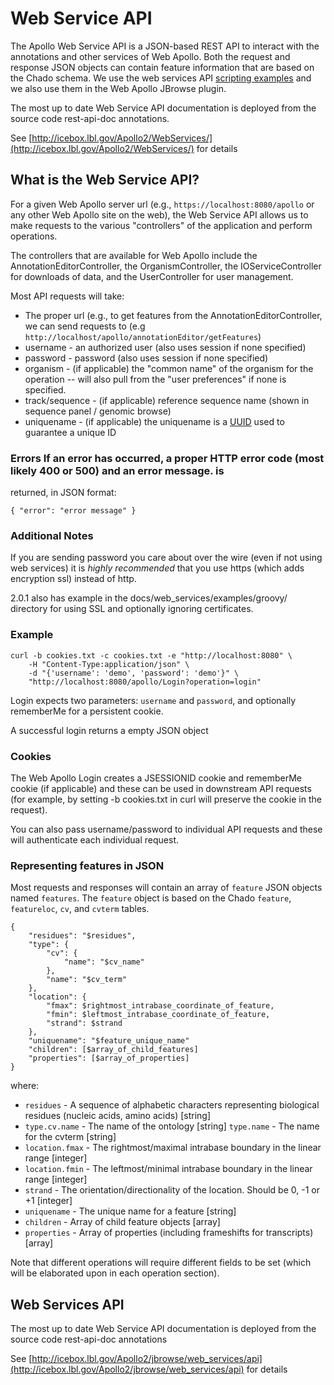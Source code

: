 # Web Service API


The Apollo Web Service API is a JSON-based REST API to interact with the annotations and other services of Web Apollo.
Both the request and response JSON objects can contain feature information that are based on the Chado schema.  We use 
the web services API [scripting examples](https://github.com/GMOD/Apollo/blob/master/docs/web_services/examples/)
and we also use them in the Web Apollo JBrowse plugin.


The most up to date Web Service API documentation is deployed from the source code rest-api-doc annotations. 

See [http://icebox.lbl.gov/Apollo2/WebServices/](http://icebox.lbl.gov/Apollo2/WebServices/) for details

## What is the Web Service API?

For a given Web Apollo server url (e.g., `https://localhost:8080/apollo` or any other Web Apollo site on the web), the
Web Service API allows us to make requests to the various "controllers" of the application and perform operations.

The controllers that are available for Web Apollo include the AnnotationEditorController, the OrganismController, the
IOServiceController for downloads of data, and the UserController for user management.


Most API requests will take:

- The proper url (e.g., to get features from the AnnotationEditorController, we can send requests to
  (e.g `http://localhost/apollo/annotationEditor/getFeatures`)
- username - an authorized user (also uses session if none specified)
- password - password (also uses session if none specified)
- organism - (if applicable) the "common name" of the organism for the operation -- will also pull from the "user
  preferences" if none is specified.
- track/sequence - (if applicable) reference sequence name (shown in sequence panel / genomic
  browse)
- uniquename - (if applicable) the uniquename is a [UUID](https://docs.oracle.com/javase/7/docs/api/java/util/UUID.html)
 used to guarantee a unique ID


### Errors If an error has occurred, a proper HTTP error code (most likely 400 or 500) and an error message.  is
returned, in JSON format:

``` 
{ "error": "error message" }
```

### Additional Notes

If you are sending password you care about over the wire (even if not using web services) it is *highly recommended*
that you use https (which adds encryption ssl) instead of http.

2.0.1 also has example in the docs/web_services/examples/groovy/ directory for using SSL and optionally ignoring
certificates.


### Example


``` 
curl -b cookies.txt -c cookies.txt -e "http://localhost:8080" \
    -H "Content-Type:application/json" \
    -d "{'username': 'demo', 'password': 'demo'}" \
    "http://localhost:8080/apollo/Login?operation=login"
```


Login expects two parameters: <code>username</code> and <code>password</code>, and optionally rememberMe for a
persistent cookie.

A successful login returns a empty JSON object


### Cookies

The Web Apollo Login creates a JSESSIONID cookie and rememberMe cookie (if applicable) and these can be used in
downstream API requests (for example, by setting -b cookies.txt in curl will preserve the cookie in the request).

You can also pass username/password to individual API requests and these will authenticate each individual request. 



### Representing features in JSON

Most requests and responses will contain an array of `feature` JSON objects named `features`.  The `feature` object is
based on the Chado `feature`, `featureloc`, `cv`, and `cvterm` tables.

``` 
{
    "residues": "$residues",
    "type": {
        "cv": {
            "name": "$cv_name"
        },
        "name": "$cv_term"
    },
    "location": {
        "fmax": $rightmost_intrabase_coordinate_of_feature,
        "fmin": $leftmost_intrabase_coordinate_of_feature,
        "strand": $strand
    },
    "uniquename": "$feature_unique_name"
    "children": [$array_of_child_features]
    "properties": [$array_of_properties]
}
```
where:

* `residues` - A sequence of alphabetic characters representing biological residues (nucleic acids, amino acids)
 [string]
* `type.cv.name` - The name of the ontology [string] `type.name` - The name for the cvterm [string]
* `location.fmax` - The rightmost/maximal intrabase boundary in the linear range [integer]
* `location.fmin` - The leftmost/minimal intrabase boundary in the linear range [integer]
*  `strand` - The orientation/directionality of the location. Should be 0, -1 or +1 [integer]
* `uniquename` - The unique name for a feature [string]
* `children` - Array of child feature objects [array]
* `properties` - Array of properties (including frameshifts for transcripts) [array]

Note that different operations will require different fields to be set (which will be elaborated upon in each operation
section).


## Web Services API

The most up to date Web Service API documentation is deployed from the source code rest-api-doc annotations


See [http://icebox.lbl.gov/Apollo2/jbrowse/web_services/api](http://icebox.lbl.gov/Apollo2/jbrowse/web_services/api) for details
